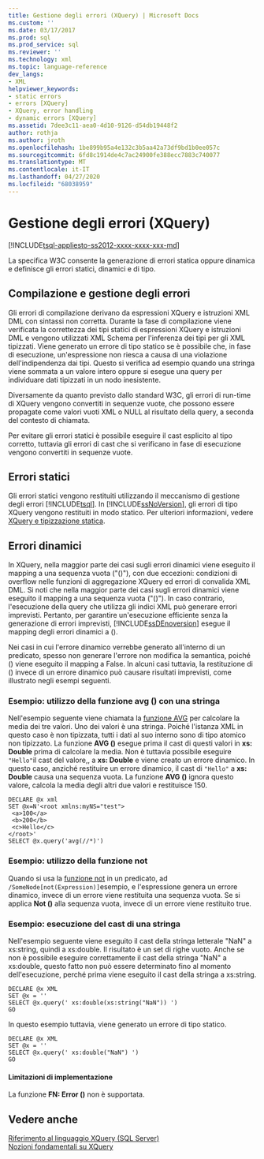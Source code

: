 ```yaml
---
title: Gestione degli errori (XQuery) | Microsoft Docs
ms.custom: ''
ms.date: 03/17/2017
ms.prod: sql
ms.prod_service: sql
ms.reviewer: ''
ms.technology: xml
ms.topic: language-reference
dev_langs:
- XML
helpviewer_keywords:
- static errors
- errors [XQuery]
- XQuery, error handling
- dynamic errors [XQuery]
ms.assetid: 7dee3c11-aea0-4d10-9126-d54db19448f2
author: rothja
ms.author: jroth
ms.openlocfilehash: 1be899b95a4e132c3b5aa42a73df9bd1b0ee057c
ms.sourcegitcommit: 6fd8c1914de4c7ac24900fe388ecc7883c740077
ms.translationtype: MT
ms.contentlocale: it-IT
ms.lasthandoff: 04/27/2020
ms.locfileid: "68038959"
---
```

# <a name="error-handling-xquery"></a>Gestione degli errori (XQuery)
[!INCLUDE[tsql-appliesto-ss2012-xxxx-xxxx-xxx-md](../includes/tsql-appliesto-ss2012-xxxx-xxxx-xxx-md.md)]

  La specifica W3C consente la generazione di errori statica oppure dinamica e definisce gli errori statici, dinamici e di tipo.  
  
## <a name="compilation-and-error-handling"></a>Compilazione e gestione degli errori  
 Gli errori di compilazione derivano da espressioni XQuery e istruzioni XML DML con sintassi non corretta. Durante la fase di compilazione viene verificata la correttezza dei tipi statici di espressioni XQuery e istruzioni DML e vengono utilizzati XML Schema per l'inferenza dei tipi per gli XML tipizzati. Viene generato un errore di tipo statico se è possibile che, in fase di esecuzione, un'espressione non riesca a causa di una violazione dell'indipendenza dai tipi. Questo si verifica ad esempio quando una stringa viene sommata a un valore intero oppure si esegue una query per individuare dati tipizzati in un nodo inesistente.  
  
 Diversamente da quanto previsto dallo standard W3C, gli errori di run-time di XQuery vengono convertiti in sequenze vuote, che possono essere propagate come valori vuoti XML o NULL al risultato della query, a seconda del contesto di chiamata.  
  
 Per evitare gli errori statici è possibile eseguire il cast esplicito al tipo corretto, tuttavia gli errori di cast che si verificano in fase di esecuzione vengono convertiti in sequenze vuote.  
  
## <a name="static-errors"></a>Errori statici  
 Gli errori statici vengono restituiti utilizzando il meccanismo di gestione degli errori [!INCLUDE[tsql](../includes/tsql-md.md)]. In [!INCLUDE[ssNoVersion](../includes/ssnoversion-md.md)], gli errori di tipo XQuery vengono restituiti in modo statico. Per ulteriori informazioni, vedere [XQuery e tipizzazione statica](../xquery/xquery-and-static-typing.md).  
  
## <a name="dynamic-errors"></a>Errori dinamici  
 In XQuery, nella maggior parte dei casi sugli errori dinamici viene eseguito il mapping a una sequenza vuota ("()"), con due eccezioni: condizioni di overflow nelle funzioni di aggregazione XQuery ed errori di convalida XML DML. Si noti che nella maggior parte dei casi sugli errori dinamici viene eseguito il mapping a una sequenza vuota ("()"). In caso contrario, l'esecuzione della query che utilizza gli indici XML può generare errori imprevisti. Pertanto, per garantire un'esecuzione efficiente senza la generazione di errori imprevisti, [!INCLUDE[ssDEnoversion](../includes/ssdenoversion-md.md)] esegue il mapping degli errori dinamici a ().  
  
 Nei casi in cui l'errore dinamico verrebbe generato all'interno di un predicato, spesso non generare l'errore non modifica la semantica, poiché () viene eseguito il mapping a False. In alcuni casi tuttavia, la restituzione di () invece di un errore dinamico può causare risultati imprevisti, come illustrato negli esempi seguenti.  
  
### <a name="example-using-the-avg-function-with-a-string"></a>Esempio: utilizzo della funzione avg () con una stringa  
 Nell'esempio seguente viene chiamata la [funzione AVG](../xquery/aggregate-functions-avg.md) per calcolare la media dei tre valori. Uno dei valori è una stringa. Poiché l'istanza XML in questo caso è non tipizzata, tutti i dati al suo interno sono di tipo atomico non tipizzato. La funzione **AVG ()** esegue prima il cast di questi valori in **xs: Double** prima di calcolare la media. Non è tuttavia possibile eseguire `"Hello"`il cast del valore,, a **xs: Double** e viene creato un errore dinamico. In questo caso, anziché restituire un errore dinamico, il cast di `"Hello"` a **xs: Double** causa una sequenza vuota. La funzione **AVG ()** ignora questo valore, calcola la media degli altri due valori e restituisce 150.  
  
```  
DECLARE @x xml  
SET @x=N'<root xmlns:myNS="test">  
 <a>100</a>  
 <b>200</b>  
 <c>Hello</c>  
</root>'  
SELECT @x.query('avg(//*)')  
```  
  
### <a name="example-using-the-not-function"></a>Esempio: utilizzo della funzione not  
 Quando si usa la [funzione not](../xquery/functions-on-boolean-values-not-function.md) in un predicato, ad `/SomeNode[not(Expression)]`esempio, e l'espressione genera un errore dinamico, invece di un errore viene restituita una sequenza vuota. Se si applica **Not ()** alla sequenza vuota, invece di un errore viene restituito true.  
  
### <a name="example-casting-a-string"></a>Esempio: esecuzione del cast di una stringa  
 Nell'esempio seguente viene eseguito il cast della stringa letterale "NaN" a xs:string, quindi a xs:double. Il risultato è un set di righe vuoto. Anche se non è possibile eseguire correttamente il cast della stringa "NaN" a xs:double, questo fatto non può essere determinato fino al momento dell'esecuzione, perché prima viene eseguito il cast della stringa a xs:string.  
  
```  
DECLARE @x XML  
SET @x = ''  
SELECT @x.query(' xs:double(xs:string("NaN")) ')  
GO  
```  
  
 In questo esempio tuttavia, viene generato un errore di tipo statico.  
  
```  
DECLARE @x XML  
SET @x = ''  
SELECT @x.query(' xs:double("NaN") ')  
GO  
```  
  
#### <a name="implementation-limitations"></a>Limitazioni di implementazione  
 La funzione **FN: Error ()** non è supportata.  
  
## <a name="see-also"></a>Vedere anche  
 [Riferimento al linguaggio XQuery &#40;SQL Server&#41;](../xquery/xquery-language-reference-sql-server.md)   
 [Nozioni fondamentali su XQuery](../xquery/xquery-basics.md)  
  
  
